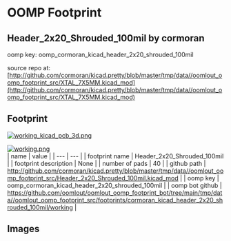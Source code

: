 # OOMP Footprint  
## Header_2x20_Shrouded_100mil  by cormoran  
  
oomp key: oomp_cormoran_kicad_header_2x20_shrouded_100mil  
  
source repo at: [http://github.com/cormoran/kicad.pretty/blob/master/tmp/data//oomlout_oomp_footprint_src/XTAL_7X5MM.kicad_mod](http://github.com/cormoran/kicad.pretty/blob/master/tmp/data//oomlout_oomp_footprint_src/XTAL_7X5MM.kicad_mod)  
## Footprint  
  
[![working_kicad_pcb_3d.png](working_kicad_pcb_3d_600.png)](working_kicad_pcb_3d.png)  
  
[![working.png](working_600.png)](working.png)  
| name | value | 
| --- | --- | 
| footprint name | Header_2x20_Shrouded_100mil | 
| footprint description | None | 
| number of pads | 40 | 
| github path | http://github.com/cormoran/kicad.pretty/blob/master/tmp/data//oomlout_oomp_footprint_src/Header_2x20_Shrouded_100mil.kicad_mod | 
| oomp key | oomp_cormoran_kicad_header_2x20_shrouded_100mil | 
| oomp bot github | https://github.com/oomlout/oomlout_oomp_footprint_bot/tree/main/tmp/data//oomlout_oomp_footprint_src/footprints/cormoran_kicad_header_2x20_shrouded_100mil/working | 
## Images  
